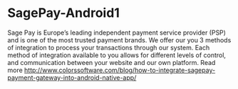 # SagePay-Android1  
 Sage Pay is Europe’s leading independent payment service provider (PSP) and is one of the most trusted payment brands. We offer our you 3 methods of integration to process your transactions through our system.  Each method of integration available to you allows for different levels of control, and communication between your website and our own platform. 
 Read more http://www.colorssoftware.com/blog/how-to-integrate-sagepay-payment-gateway-into-android-native-app/
